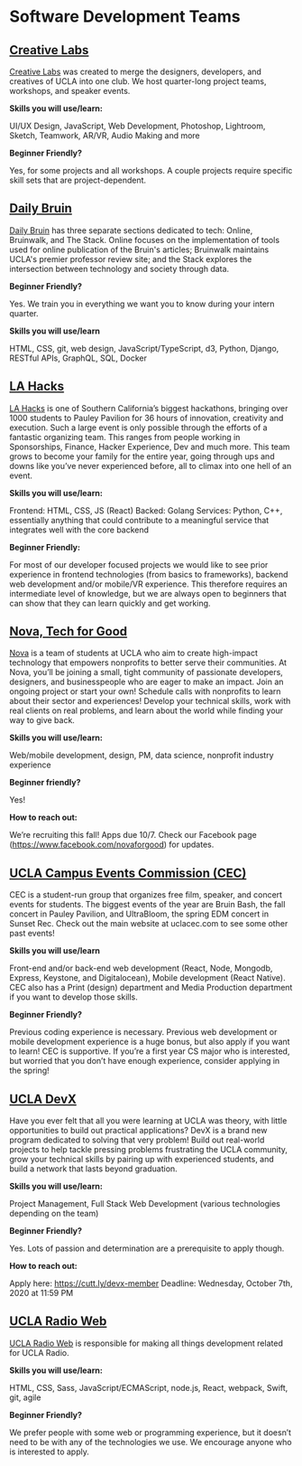 
# Software Development Teams

## [Creative Labs](https://www.creativelabsucla.com/)

[Creative Labs](https://www.creativelabsucla.com/) was created to merge the designers, developers, and creatives of UCLA into one club. We host quarter-long project teams, workshops, and speaker events.

**Skills you will use/learn:**

UI/UX Design, JavaScript, Web Development, Photoshop, Lightroom, Sketch, Teamwork, AR/VR, Audio Making and more

**Beginner Friendly?**

Yes, for some projects and all workshops. A couple projects require specific skill sets that are project-dependent.


## [Daily Bruin](https://apply.uclastudentmedia.com/applications/)

[Daily Bruin](https://apply.uclastudentmedia.com/applications/) has three separate sections dedicated to tech: Online, Bruinwalk, and The Stack. Online focuses on the implementation of tools used for online publication of the Bruin's articles; Bruinwalk maintains UCLA's premier professor review site; and the Stack explores the intersection between technology and society through data.

**Beginner Friendly?**

Yes. We train you in everything we want you to know during your intern quarter.

**Skills you will use/learn**

HTML, CSS, git, web design, JavaScript/TypeScript, d3, Python, Django, RESTful APIs, GraphQL, SQL, Docker

## [LA Hacks](https://lahacks.com/live)

[LA Hacks](https://lahacks.com/live) is one of Southern California’s biggest hackathons, bringing over 1000 students to Pauley Pavilion for 36 hours of innovation, creativity and execution. Such a large event is only possible through the efforts of a fantastic organizing team. This ranges from people working in Sponsorships, Finance, Hacker Experience, Dev and much more. This team grows to become your family for the entire year, going through ups and downs like you’ve never experienced before, all to climax into one hell of an event.

**Skills you will use/learn:**

Frontend: HTML, CSS, JS (React)
Backed: Golang
Services: Python, C++, essentially anything that could contribute to a meaningful service that integrates well with the core backend

**Beginner Friendly:**

For most of our developer focused projects we would like to see prior experience in frontend technologies (from basics to frameworks), backend web development and/or mobile/VR experience. This therefore requires an intermediate level of knowledge, but we are always open to beginners that can show that they can learn quickly and get working.

## [Nova, Tech for Good](https://www.novaforgood.org/)

[Nova](https://www.novaforgood.org/) is a team of students at UCLA who aim to create high-impact technology that empowers nonprofits to better serve their communities. At Nova, you’ll be joining a small, tight community of passionate developers, designers, and businesspeople who are eager to make an impact. Join an ongoing project or start your own! Schedule calls with nonprofits to learn about their sector and experiences! Develop your technical skills, work with real clients on real problems, and learn about the world while finding your way to give back.

**Skills you will use/learn:**

Web/mobile development, design, PM, data science, nonprofit industry experience

**Beginner friendly?**

Yes!

**How to reach out:**

We’re recruiting this fall! Apps due 10/7. Check our Facebook page (https://www.facebook.com/novaforgood) for updates.

## [UCLA Campus Events Commission (CEC)](http://www.uclacec.com/)

CEC is a student-run group that organizes free film, speaker, and concert events for students. The biggest events of the year are Bruin Bash, the fall concert in Pauley Pavilion, and UltraBloom, the spring EDM concert in Sunset Rec. Check out the main website at uclacec.com to see some other past events!

**Skills you will use/learn**

Front-end and/or back-end web development (React, Node, Mongodb, Express, Keystone, and Digitalocean), Mobile development (React Native). CEC also has a Print (design) department and Media Production department if you want to develop those skills.

**Beginner Friendly?**

Previous coding experience is necessary. Previous web development or mobile development experience is a huge bonus, but also apply if you want to learn! CEC is supportive. If you’re a first year CS major who is interested, but worried that you don’t have enough experience, consider applying in the spring!

## [UCLA DevX](https://ucladevx.com/)

Have you ever felt that all you were learning at UCLA was theory, with little opportunities to build out practical applications? DevX is a brand new program dedicated to solving that very problem! Build out real-world projects to help tackle pressing problems frustrating the UCLA community, grow your technical skills by pairing up with experienced students, and build a network that lasts beyond graduation.

**Skills you will use/learn:**

Project Management, Full Stack Web Development (various technologies depending on the team)

**Beginner Friendly?**

Yes. Lots of passion and determination are a prerequisite to apply though.

**How to reach out:**

Apply here: https://cutt.ly/devx-member
Deadline: Wednesday, October 7th, 2020 at 11:59 PM

## [UCLA Radio Web](https://apply.uclastudentmedia.com/applications/)

[UCLA Radio Web](https://apply.uclastudentmedia.com/applications/) is responsible for making all things development related for UCLA Radio.

**Skills you will use/learn:**

HTML, CSS, Sass, JavaScript/ECMAScript, node.js, React, webpack, Swift, git, agile

**Beginner Friendly?**

We prefer people with some web or programming experience, but it doesn’t need to be with any of the technologies we use. We encourage anyone who is interested to apply.
